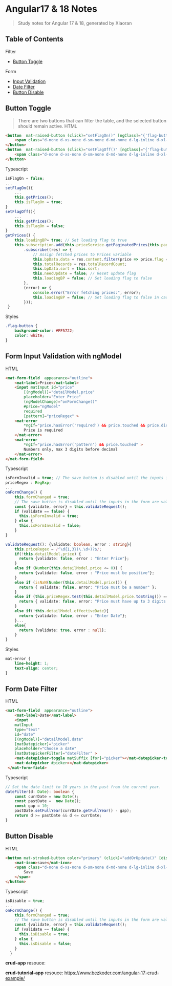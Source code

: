 # Angular17 & 18 Notes

> Study notes for Angular 17 & 18, generated by Xiaoran

## Table of Contents
Filter
- [Button Toggle](#anchor_fi_1)<br/>

Form
- [Input Validation](#anchor_fo_1)<br/>
- [Date Filter](#anchor_fo_2)<br/>
- [Button Disable](#anchor_fo_3)<br/>

## Button Toggle<a name="anchor_fi_1"></a>
> There are two buttons that can filter the table, and the selected button should remain active.
HTML
```html
<button  mat-raised-button (click)="setFlagOn()" [ngClass]="{'flag-button': isFlagOn}">
    <span class="d-none d-xs-none d-sm-none d-md-none d-lg-inline d-xl-inline"> condition_1 </span>
</button>
<button  mat-raised-button (click)="setFlagOff()" [ngClass]="{'flag-button': !isFlagOn}">
    <span class="d-none d-xs-none d-sm-none d-md-none d-lg-inline d-xl-inline"> condition_2 </span>
</button>
```
Typescript
```typescript
isFlagOn = false;
...
setFlagOn(){
    ...
    this.getPrices();
    this.isFlagOn = true;
}
setFlagOff(){
    ...
    this.getPrices();
    this.isFlagOn = false;
}
getPrices() {
    this.loadingBP= true; // Set loading flag to true
    this.subscription.add(this.priceService.getPaginatedPrices(this.pageIndex, this.pageSize, this.sortingParam, ...parameters..., this.flag)
        .subscribe((res) => {
            // Assign fetched prices to Prices variable
            this.bpData.data = res.content.filter(price => price.flag === this.flag);// Filter by condition_1 or condition_2
            this.totalRecords = res.totalRecordCount;
            this.bpData.sort = this.sort;
            this.needUpdate = false; // Reset update flag
            this.loadingBP = false; // Set loading flag to false
        },
        (error) => {
            console.error("Error fetching prices:", error);
            this.loadingBP = false; // Set loading flag to false in case of error
        }));
 }
```
Styles
```css
.flag-button {
    background-color: #FF5722;
    color: white;
}
```

## Form Input Validation with ngModel<a name="anchor_fo_1"></a>
HTML
```html
<mat-form-field  appearance="outline">
    <mat-label>Price</mat-label>
    <input matInput id="price"
        [(ngModel)]="detailModel.price"
        placeholder="Enter Price"
        (ngModelChange)="onFormChange()"
        #price="ngModel"
        required
        [pattern]="priceRegex" >
    <mat-error 
        *ngIf="price.hasError('required') && price.touched && price.dirty">
        Price is required
    </mat-error>
    <mat-error 
        *ngIf="price.hasError('pattern') && price.touched" >
        Numbers only, max 3 digits before decimal
    </mat-error>
</mat-form-field>
```
Typescript
```typescript
isFormInvalid = true; // The save button is disabled until the inputs in the form are valid.
priceRegex : RegExp;
...
onFormChange() {
    this.formChanged = true; 
    // The save button is disabled until the inputs in the form are valid.
    const {validate, error} = this.validateRequest();
    if (validate == false) {
      this.isFormInvalid = true;
    } else {
      this.isFormInvalid = false;
    }
}

validateRequest(): {validate: boolean, error : string}{
    this.priceRegex = /^\d{1,3}(\.\d+)?$/;
    if(!this.detailModel.price) {
      return {validate: false, error : "Enter Price"};
    }
    else if (Number(this.detailModel.price <= 0)) {
      return {validate: false, error : "Price must be positive"};
    }
    else if (isNaN(Number(this.detailModel.price))) {
      return { validate: false, error: "Price must be a number" };
    }
    else if (this.priceRegex.test(this.detailModel.price.toString()) === false) {
      return { validate: false, error: "Price must have up to 3 digits before decimal" };
    }
    else if(!this.detailModel.effectiveDate){
      return {validate: false, error : "Enter Date"};
    }...
    else{
      return {validate: true, error : null};
    }
}
```
Styles
```css
mat-error {
    line-height: 1;
    text-align: center; 
}
```

## Form Date Filter<a name="anchor_fo_2"></a>
HTML
```html
<mat-form-field  appearance="outline">
    <mat-label>Date</mat-label>
    <input 
    matInput 
    type="text" 
    id="date" 
    [(ngModel)]="detailModel.date" 
    [matDatepicker]="picker" 
    placeholder="Choose a date" 
    [matDatepickerFilter]="dateFilter" >
    <mat-datepicker-toggle matSuffix [for]="picker"></mat-datepicker-toggle>
    <mat-datepicker #picker></mat-datepicker>
 </mat-form-field>    
```
Typescript
```typescript
// Set the date limit to 10 years in the past from the current year.
dateFilter(d: Date): boolean {
    const currDate = new Date();
    const pastDate =  new Date();
    const gap = 10;
    pastDate.setFullYear(currDate.getFullYear() - gap);
    return d >= pastDate && d <= currDate; 
}
```

## Button Disable<a name="anchor_fo_3"></a>
HTML
```html
<button mat-stroked-button color="primary" (click)="addOrUpdate()" [disabled]="isDisable" >
    <mat-icon>save</mat-icon>
    <span class="d-none d-xs-none d-sm-none d-md-none d-lg-inline d-xl-inline">
        Save 
    </span>
</button>
```
Typescript
```typescript
isDisable = true;
...
onFormChange() {
    this.formChanged = true;
    // The save button is disabled until the inputs in the form are valid.
    const {validate, error} = this.validateRequest();
    if (validate == false) {
      this.isDisable = true;
    } else {
      this.isDisable = false;
    }
  }
```

**crud-app** resouce: 

**crud-tutorial-app** resouce: https://www.bezkoder.com/angular-17-crud-example/
